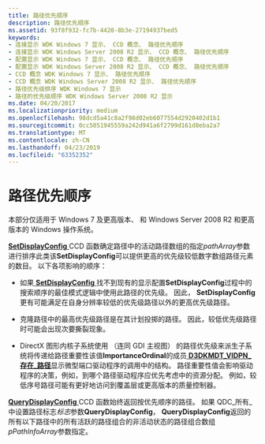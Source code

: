 ```yaml
---
title: 路径优先顺序
description: 路径优先顺序
ms.assetid: 93f8f932-fc7b-4420-8b3e-27194937bed5
keywords:
- 连接显示 WDK Windows 7 显示、 CCD 概念、 路径优先顺序
- 连接显示 WDK Windows Server 2008 R2 显示、 CCD 概念、 路径优先顺序
- 配置显示 WDK Windows 7 显示、 CCD 概念、 路径优先顺序
- 配置显示 WDK Windows Server 2008 R2 显示、 CCD 概念、 路径优先顺序
- CCD 概念 WDK Windows 7 显示、 路径优先顺序
- CCD 概念 WDK Windows Server 2008 R2 显示、 路径优先顺序
- 路径优先级排序 WDK Windows 7 显示
- 路径的优先级顺序 WDK Windows Server 2008 R2 显示
ms.date: 04/20/2017
ms.localizationpriority: medium
ms.openlocfilehash: 98dcd5a41c8a2f98d02eb6077554d2920402d1b1
ms.sourcegitcommit: 0cc5051945559a242d941a6f2799d161d8eba2a7
ms.translationtype: MT
ms.contentlocale: zh-CN
ms.lasthandoff: 04/23/2019
ms.locfileid: "63352352"
---
```

# <a name="path-priority-order"></a>路径优先顺序


本部分仅适用于 Windows 7 及更高版本、 和 Windows Server 2008 R2 和更高版本的 Windows 操作系统。

[ **SetDisplayConfig** ](https://msdn.microsoft.com/library/windows/hardware/ff569533) CCD 函数确定路径中的活动路径数组的指定*pathArray*参数进行排序此类该**SetDisplayConfig**可以提供更高的优先级较低数字数组路径元素的数目。 以下各项影响的顺序：

-   如果[ **SetDisplayConfig** ](https://msdn.microsoft.com/library/windows/hardware/ff569533)找不到现有的显示配置**SetDisplayConfig**过程中的搜索顺序的最佳模式逻辑中使用此路径的优先级。 因此， **SetDisplayConfig**更有可能满足在自身分辨率较低的优先级路径以外的更高优先级路径。

-   克隆路径中的最高优先级路径是在其计划投掷的路径。 因此，较低优先级路径时可能会出现次要撕裂现象。

-   DirectX 图形内核子系统使用 （连同 GDI 主视图） 的路径优先级来派生子系统将传递给路径重要性该值**ImportanceOrdinal**的成员[ **D3DKMDT\_VIDPN\_存在\_路径**](https://msdn.microsoft.com/library/windows/hardware/ff546647)显示微型端口驱动程序的调用中的结构。 路径重要性值会影响驱动程序的决策，例如，到哪个路径驱动程序应优先考虑中的资源分配。 例如，较低序号路径可能有更好地访问到覆盖层或更高版本的质量控制器。

[ **QueryDisplayConfig** ](https://msdn.microsoft.com/library/windows/hardware/ff569215) CCD 函数始终返回按优先顺序的路径。 如果 QDC\_所有\_中设置路径标志*标志*参数**QueryDisplayConfig**， **QueryDisplayConfig**返回的所有以下路径中的所有活跃的路径组合的非活动状态的路径组合数组*pPathInfoArray*参数指定。

 

 





